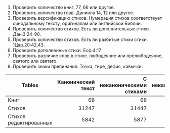 1. Проверить количество книг. 77, 66 или другое.
2. Проверить количество глав. Даниила 14, 12 или другое.
3. Проверить версификацию стихов. Нумерация стихов соответствует синодальному тексту, оригиналам или английской Библии.
4. Проверить количество стихов. Есть ли дополнительные стихи. Дан.3:24-90.
5. Проверить количество стихов. Есть ли разбитые стихи стихи. 1Цар.20:42,43.
6. Проверить дополненные стихи. Есф.4:17
7. Проверить различие слов в стихе. любодеяние или прелюбодеяние, святого или святаго.
8. Проверить знаки препинания. Точка, тире, дефис, кавычки.


| Tables                 | Канонический текст | С неканоническими стихами | В неканонических книгах | Неканонический текст |
| ---------------------- | -------------:| -----:| -----:| -----:|
| Книг                   | 66 | 66 |11 |77 |
| Стихов                 | 31247 | 31447 | 5808 | 37255 |
| Стихов редактированных | 5842 | 5877 | 682 | 6559 |
